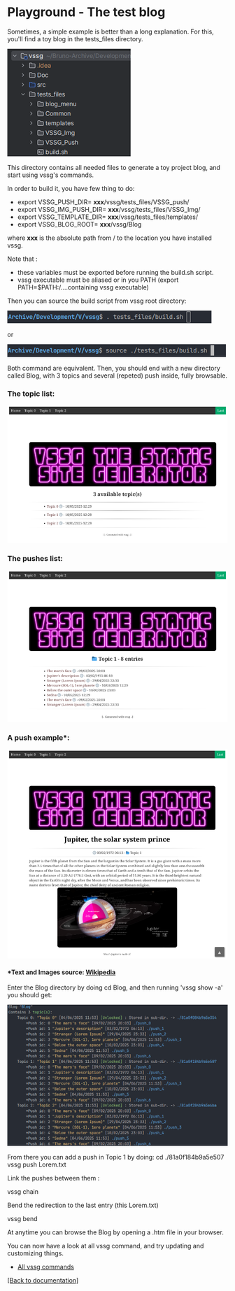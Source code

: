 
# Playground - The test blog

Sometimes, a simple example is better than a long explanation. For this, you'll find a toy blog in the tests_files
directory.

![image](pictures/toy_blog.png)

This directory contains all needed files to generate a toy project blog, and start using vssg's commands.

In order to build it, you have few thing to do:

- export VSSG_PUSH_DIR= **xxx**/vssg/tests_files/VSSG_push/
- export VSSG_IMG_PUSH_DIR= **xxx**/vssg/tests_files/VSSG_Img/
- export VSSG_TEMPLATE_DIR= **xxx**/vssg/tests_files/templates/
- export VSSG_BLOG_ROOT= **xxx**/vssg/Blog

where **xxx** is the absolute path from / to the location you have installed vssg.

Note that :
- these variables must be exported before running the build.sh script.
- vssg executable must be aliased or in you PATH (export PATH=$PATH:/....containing vssg executable)

Then you can source the build script from vssg root directory:

![image](pictures/source1.png)

or

![image](pictures/source2.png)

Both command are equivalent.
Then, you should end with a new directory called Blog, with 3 topics and several (repeted) push inside, fully browsable.

### The topic list:

![image](pictures/blog0.png)


### The pushes list:

![image](pictures/blog1.png)


### A push example*:

![image](pictures/blog2.png)

#### *Text and Images source: [Wikipedia](https://en.wikipedia.org/wiki/Main_Page)

Enter the Blog directory by doing cd Blog, and then running 'vssg show -a' you should get:

![image](pictures/vssg_show.png)

From there you can add a push in Topic 1 by doing:
cd ./81a0f184b9a5e507
vssg push Lorem.txt

Link the pushes between them :

vssg chain

Bend the redirection to the last entry (this Lorem.txt)

vssg bend

At anytime you can browse the Blog by opening a .htm file in your browser.

You can now have a look at all vssg command, and try updating and customizing things.

- [All vssg commands](AllCommands.md)

[[Back to documentation]](../README.md)
